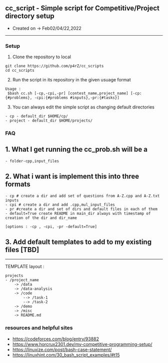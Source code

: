 ## cc_script - Simple script for Competitive/Project directory setup 
   - Created on ->  Feb02/04/22,2022
-----------
### Setup
1. Clone the repository to local
```
git clone https://github.com/p4rZ/cc_scripts 
cd cc_scripts
```
2. Run the script in its repository in the given usuage format
``` Script to create individual problem folders
Usage : 
 $bash cc.sh [-cp,-cpi,-pr] [contest_name,project_name] [-cp:{#problems}, -cpi:{#problems #inputs},-pr:{#tasks}] 
```
3. You can always edit the simple script as changing default directories
```
- cp - default_dir $HOME/cp/
- project - default_dir $HOME/projects/
```

### FAQ
## 1. What I get running the cc_prob.sh will be a 
	- folder-cpp,input_files 
## 2. What i want is implement this into three formats 
	- cp # create a dir and add set of questions from A-Z.cpp and A-Z.txt inputs
	- cpi # create a dir and add .cpp,mul_input_files
	- pr #create a dir and set of dirs and default files in each of them
	- default=True create README in main_dir always with timestamp of creation of the dir and dir_name	
```
[options : -cp , -cpi, -pr -default=True]
```
## 3. Add default templates to add to my existing files [TBD]
---------

TEMPLATE layout : 
```
projects
- /project_name
	-> /data 
	-> /data-analysis
	-> /code
		--> /task-1
		--> /task-2
	-> /demo
	-> /misc
	-> README.md
```

### resources and helpful sites 
- https://codeforces.com/blog/entry/93882
- https://www.horcrux2301.dev/my-competitive-programming-setup/
- https://linuxize.com/post/bash-case-statement/
- https://linuxhint.com/30_bash_script_examples/#t15




